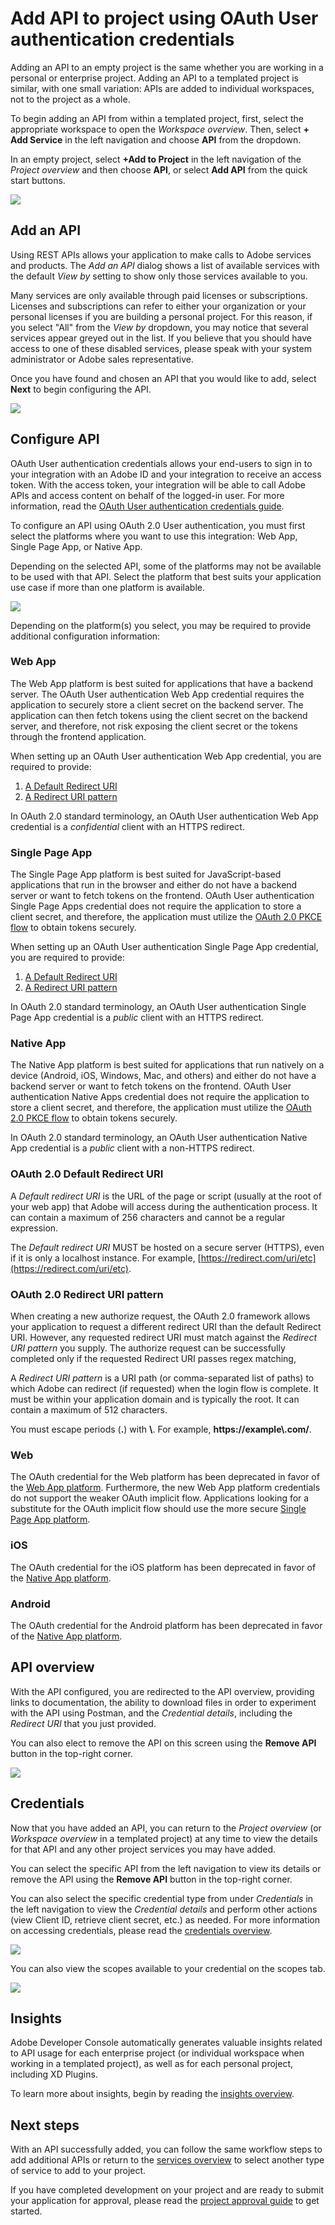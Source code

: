 # Add API to project using OAuth User authentication credentials

Adding an API to an empty project is the same whether you are working in a personal or enterprise project. Adding an API to a templated project is similar, with one small variation: APIs are added to individual workspaces, not to the project as a whole.

To begin adding an API from within a templated project, first, select the appropriate workspace to open the *Workspace overview*. Then, select **+ Add Service** in the left navigation and choose **API** from the dropdown. 

In an empty project, select **+Add to Project** in the left navigation of the *Project overview* and then choose **API**, or select **Add API** from the quick start buttons.

![](../../images/services-add-to-project.png)

## Add an API

Using REST APIs allows your application to make calls to Adobe services and products. The *Add an API* dialog shows a list of available services with the default *View by* setting to show only those services available to you.

<InlineAlert slots="text"/>

Many services are only available through paid licenses or subscriptions. Licenses and subscriptions can refer to either your organization or your personal licenses if you are building a personal project. For this reason, if you select "All" from the *View by* dropdown, you may notice that several services appear greyed out in the list. If you believe that you should have access to one of these disabled services, please speak with your system administrator or Adobe sales representative.

Once you have found and chosen an API that you would like to add, select **Next** to begin configuring the API.

![](../../images/services-api-oauth-select.png)

## Configure API

OAuth User authentication credentials allows your end-users to sign in to your integration with an Adobe ID and your integration to receive an access token. With the access token, your integration will be able to call Adobe APIs and access content on behalf of the logged-in user. For more information, read the [OAuth User authentication credentials guide](../authentication/UserAuthentication/index.md).

To configure an API using OAuth 2.0 User authentication, you must first select the platforms where you want to use this integration: Web App, Single Page App, or Native App. 

<InlineAlert slots="text"/>

Depending on the selected API, some of the platforms may not be available to be used with that API. Select the platform that best suits your application use case if more than one platform is available.

![](../../images/services-api-oauth-configure.png)

Depending on the platform(s) you select, you may be required to provide additional configuration information:

### Web App

The Web App platform is best suited for applications that have a backend server. The OAuth User authentication Web App credential requires the application to securely store a client secret on the backend server. The application can then fetch tokens using the client secret on the backend server, and therefore, not risk exposing the client secret or the tokens through the frontend application.

When setting up an OAuth User authentication Web App credential, you are required to provide:
1. [A Default Redirect URI](#oauth-20-default-redirect-uri) 
2. [A Redirect URI pattern](#oauth-20-redirect-uri-pattern)

<InlineAlert slots="text"/>

In OAuth 2.0 standard terminology, an OAuth User authentication Web App credential is a *confidential* client with an HTTPS redirect.

### Single Page App

The Single Page App platform is best suited for JavaScript-based applications that run in the browser and either do not have a backend server or want to fetch tokens on the frontend. OAuth User authentication Single Page Apps credential does not require the application to store a client secret, and therefore, the application must utilize the [OAuth 2.0 PKCE flow](https://oauth.net/2/pkce/) to obtain tokens securely.


When setting up an OAuth User authentication Single Page App credential, you are required to provide:
1. [A Default Redirect URI](#oauth-20-default-redirect-uri) 
2. [A Redirect URI pattern](#oauth-20-redirect-uri-pattern)

<InlineAlert slots="text"/>

In OAuth 2.0 standard terminology, an OAuth User authentication Single Page App credential is a *public* client with an HTTPS redirect.


### Native App

The Native App platform is best suited for applications that run natively on a device (Android, iOS, Windows, Mac, and others) and either do not have a backend server or want to fetch tokens on the frontend. OAuth User authentication Native Apps credential does not require the application to store a client secret, and therefore, the application must utilize the [OAuth 2.0 PKCE flow](https://oauth.net/2/pkce/) to obtain tokens securely.

<InlineAlert slots="text"/>

In OAuth 2.0 standard terminology, an OAuth User authentication Native App credential is a *public* client with a non-HTTPS redirect.

### OAuth 2.0 Default Redirect URI

A *Default redirect URI* is the URL of the page or script (usually at the root of your web app) that Adobe will access during the authentication process. It can contain a maximum of 256 characters and cannot be a regular expression.

<InlineAlert slots="text"/>

The *Default redirect URI* MUST be hosted on a secure server (HTTPS), even if it is only a localhost instance. For example, [https://redirect.com/uri/etc](https://redirect.com/uri/etc). 

### OAuth 2.0 Redirect URI pattern

When creating a new authorize request, the OAuth 2.0 framework allows your application to request a different redirect URI than the default Redirect URI. However, any requested redirect URI must match against the *Redirect URI pattern* you supply. The authorize request can be successfully completed only if the requested Redirect URI passes regex matching, 

A *Redirect URI pattern* is a URI path (or comma-separated list of paths) to which Adobe can redirect (if requested) when the login flow is complete. It must be within your application domain and is typically the root. It can contain a maximum of 512 characters.

<InlineAlert slots="text"/>
  
You must escape periods (**.**) with **\\**. For example, **https://example\\.com/**.

### Web

The OAuth credential for the Web platform has been deprecated in favor of the [Web App platform](#web-app). Furthermore, the new Web App platform credentials do not support the weaker OAuth implicit flow. Applications looking for a substitute for the OAuth implicit flow should use the more secure [Single Page App platform](#single-page-app).

### iOS

The OAuth credential for the iOS platform has been deprecated in favor of the [Native App platform](#native-app).
### Android

The OAuth credential for the Android platform has been deprecated in favor of the [Native App platform](#native-app).


## API overview

With the API configured, you are redirected to the API overview, providing links to documentation, the ability to download files in order to experiment with the API using Postman, and the *Credential details*, including the *Redirect URI* that you just provided.

You can also elect to remove the API on this screen using the **Remove API** button in the top-right corner.

![](../../images/services-api-oauth-user-auth-added.png)


## Credentials

Now that you have added an API, you can return to the *Project overview* (or *Workspace overview* in a templated project) at any time to view the details for that API and any other project services you may have added. 

You can select the specific API from the left navigation to view its details or remove the API using the **Remove API** button in the top-right corner.

You can also select the specific credential type from under *Credentials* in the left navigation to view the *Credential details* and perform other actions (view Client ID, retrieve client secret, etc.) as needed. For more information on accessing credentials, please read the [credentials overview](../credentials.md).

![](../../images/services-api-oauth-user-auth-credential-overview.png)

You can also view the scopes available to your credential on the scopes tab.

![](../../images/services-api-oauth-user-auth-credential-scopes.png)

## Insights

Adobe Developer Console automatically generates valuable insights related to API usage for each enterprise project (or individual workspace when working in a templated project), as well as for each personal project, including XD Plugins.

To learn more about insights, begin by reading the [insights overview](../insights.md).

## Next steps

With an API successfully added, you can follow the same workflow steps to add additional APIs or return to the [services overview](index.md) to select another type of service to add to your project.

If you have completed development on your project and are ready to submit your application for approval, please read the [project approval guide](../projects/approval.md) to get started.



